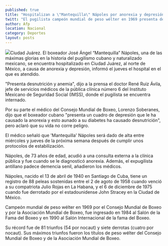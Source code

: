 ```yaml
---
published: true
title: "Hospitalizan a \"Mantequilla\" Nápoles por anorexia y depresión"
twitt: "El pugilista campeón mundial de peso wélter en 1969 presenta desnutrición y anemia, pese a esto su vida no está en riesgo."
author: Afp
location: Nacional
category: Deportes
layout: posts
---
```


![](http://i.imgur.com/R4KYeMQm.jpg)Ciudad Juárez. El boxeador José Ángel “Mantequilla” Nápoles, una de las máximas glorias en la historia del pugilismo cubano y naturalizado mexicano, se encuentra hospitalizado en Ciudad Juárez, al norte de México, a causa de anorexia y depresión, informó el jueves el hospital en el que es atendido.

"Presenta desnutrición y anemia", dijo a la prensa el doctor René Ruiz Ávila, jefe de servicios médicos de la pública clínica número 6 del Instituto Mexicano de Seguridad Social (IMSS), donde el pugilista se encuentra internado.

Por su parte el médico del Consejo Mundial de Boxeo, Lorenzo Soberanes, dijo que el boxeador cubano "presenta un cuadro de depresión que le ha causado la anorexia y esto aunado a su diabetes ha causado desnutrición", pero aclaró que su vida no corre peligro.
 
El médico señaló que 'Mantequilla' Nápoles será dado de alta entre miércoles y jueves de la próxima semana después de cumplir unos protocolos de estabilización.
 
Nápoles, de 73 años de edad, acudió a una consulta externa a la clínica pública y fue cuando se le diagnosticó anorexia. Además, el expugilista antillano padece demencia senil, añadieron los médicos.

Nápoles, nacido el 13 de abril de 1940 en Santiago de Cuba, tiene un registro de 88 peleas sostenidas entre el 2 de agoto de 1958 cuando venció a su compatriota Julio Rojas en La Habana, y el 6 de diciembre de 1975 cuando fue derrotado por el estadounidense John Stracey en la Ciudad de México.

Campeón mundial de peso wélter en 1969 por el Consejo Mundial de Boxeo y por la Asociación Mundial de Boxeo, fue ingresado en 1984 al Salón de la Fama del Boxeo y en 1990 al Salón Internacional de la fama del Boxeo.

Su récord fue de 81 triunfos (54 por nocaut) y siete derrotas (cuatro por nocaut). Sus máximos triunfos fueron los títulos de peso wélter del Consejo Mundial de Boxeo y de la Asociación Mundial de Boxeo.
